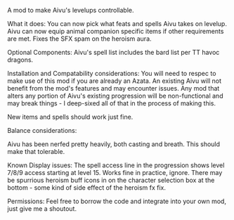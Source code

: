 ﻿A mod to make Aivu's levelups controllable.

What it does:
You can now pick what feats and spells Aivu takes on levelup.
Aivu can now equip animal companion specific items if other requirements are met.
Fixes the SFX spam on the heroism aura.


Optional Components:
Aivu's spell list includes the bard list per TT havoc dragons.

Installation and Compatability considerations:
You will need to respec to make use of this mod if you are already an Azata.
An existing Aivu will not benefit from the mod's features and may encounter issues.
Any mod that alters any portion of Aivu's existing progression will be non-functional and may break things - I deep-sixed all of that in the process of making this.

New items and spells should work just fine.


Balance considerations:

Aivu has been nerfed pretty heavily, both casting and breath. This should make that tolerable.

Known Display issues:
The spell access line in the progression shows level 7/8/9 access starting at level 15. Works fine in practice, ignore.
There may be spurrious heroism buff icons in on the character selection box at the bottom - some kind of side effect of the heroism fx fix.

Permissions:
Feel free to borrow the code and integrate into your own mod, just give me a shoutout.
